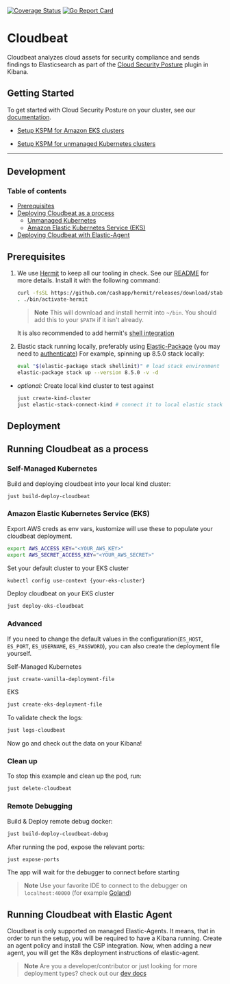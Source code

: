 [![Coverage Status](https://coveralls.io/repos/github/elastic/cloudbeat/badge.svg?branch=main)](https://coveralls.io/github/elastic/cloudbeat?branch=main)
[![Go Report Card](https://goreportcard.com/badge/github.com/elastic/cloudbeat)](https://goreportcard.com/report/github.com/elastic/cloudbeat)

# Cloudbeat

Cloudbeat analyzes cloud assets for security compliance and sends findings to Elasticsearch as part of
the [Cloud Security Posture](https://www.elastic.co/blog/secure-your-cloud-with-elastic-security) plugin in Kibana.

## Getting Started

To get started with Cloud Security Posture on your cluster, see
our [documentation](https://www.elastic.co/guide/en/security/master/get-started-with-kspm.html#kspm-setup-unmanaged).

- [Setup KSPM for Amazon EKS clusters](https://www.elastic.co/guide/en/security/master/get-started-with-kspm.html#kspm-setup-unmanaged)

- [Setup KSPM for unmanaged Kubernetes clusters](https://www.elastic.co/guide/en/security/master/get-started-with-kspm.html#kspm-setup-eks-start)

___

## Development

### Table of contents

- [Prerequisites](#prerequisites)
- [Deploying Cloudbeat as a process](#deploying-cloudbeat)
    - [Unmanaged Kubernetes](#clean-up)
    - [Amazon Elastic Kubernetes Service (EKS)](#amazon-elastic-kubernetes-service-(EKS))
- [Deploying Cloudbeat with Elastic-Agent](#running-cloudbeat-with-elastic-agent)

## Prerequisites

1. We use [Hermit](https://cashapp.github.io/hermit/usage/get-started/) to keep all our tooling in check. See our [README](bin/README.hermit.md) for more details.
   Install it
   with the following command:
    ```zsh
    curl -fsSL https://github.com/cashapp/hermit/releases/download/stable/install.sh | /bin/bash
    . ./bin/activate-hermit
    ```

   > **Note**
   This will download and install hermit into `~/bin`. You should add this to your `$PATH` if it isn't already.

   It is also recommended to add hermit's [shell integration](https://cashapp.github.io/hermit/usage/shell/)

2. Elastic stack running locally, preferably using [Elastic-Package](https://github.com/elastic/elastic-package) (you
   may need to [authenticate](https://docker-auth.elastic.co/github_auth))
   For example, spinning up 8.5.0 stack locally:

    ```zsh
    eval "$(elastic-package stack shellinit)" # load stack environment variables
    elastic-package stack up --version 8.5.0 -v -d
    ```

- _optional:_ Create local kind cluster to test against
  ```zsh
  just create-kind-cluster
  just elastic-stack-connect-kind # connect it to local elastic stack
  ```

## Deployment

## Running Cloudbeat as a process

### Self-Managed Kubernetes
Build and deploying cloudbeat into your local kind cluster:

```zsh
just build-deploy-cloudbeat
```

### Amazon Elastic Kubernetes Service (EKS)

Export AWS creds as env vars, kustomize will use these to populate your cloudbeat deployment.

```zsh
export AWS_ACCESS_KEY="<YOUR_AWS_KEY>"
export AWS_SECRET_ACCESS_KEY="<YOUR_AWS_SECRET>"
```

Set your default cluster to your EKS cluster

```zsh
kubectl config use-context {your-eks-cluster}
```

Deploy cloudbeat on your EKS cluster

```zsh
just deploy-eks-cloudbeat
````

### Advanced

If you need to change the default values in the configuration(`ES_HOST`, `ES_PORT`, `ES_USERNAME`, `ES_PASSWORD`), you
can
also create the deployment file yourself.

Self-Managed Kubernetes
```zsh
just create-vanilla-deployment-file
```

EKS

```zsh
just create-eks-deployment-file
```

To validate check the logs:

```zsh
just logs-cloudbeat
```

Now go and check out the data on your Kibana!

### Clean up

To stop this example and clean up the pod, run:

```zsh
just delete-cloudbeat
```

### Remote Debugging

Build & Deploy remote debug docker:

```zsh
just build-deploy-cloudbeat-debug
```

After running the pod, expose the relevant ports:

```zsh
just expose-ports
```

The app will wait for the debugger to connect before starting

> **Note**
> Use your favorite IDE to connect to the debugger on `localhost:40000` (for
> example [Goland](https://www.jetbrains.com/help/go/attach-to-running-go-processes-with-debugger.html#step-3-create-the-remote-run-debug-configuration-on-the-client-computer))

## Running Cloudbeat with Elastic Agent

Cloudbeat is only supported on managed Elastic-Agents. It means, that in order to run the setup, you will be required to
have a Kibana running.
Create an agent policy and install the CSP integration. Now, when adding a new agent, you will get the K8s deployment
instructions of elastic-agent.

> **Note** Are you a developer/contributor or just looking for more deployment types? check out
> our [dev docs](dev-docs/Development.md)
